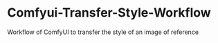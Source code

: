 # Comfyui-Transfer-Style-Workflow
Workflow of ComfyUI to transfer the style of an image of reference

